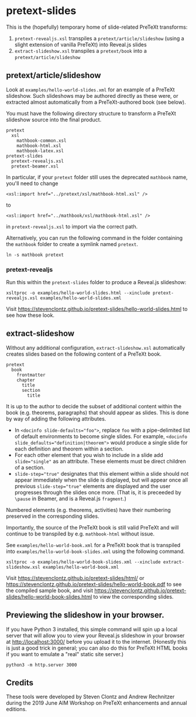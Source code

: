# pretext-slides

This is the (hopefully) temporary home of slide-related 
PreTeXt transforms:

1. `pretext-revealjs.xsl` transpiles a `pretext/article/slideshow`
(using a slight extension of vanilla PreTeXt) into Reveal.js slides
3. `extract-slideshow.xsl` transpiles a `pretext/book`
into a `pretext/article/slideshow`

## pretext/article/slideshow

Look at `examples/hello-world-slides.xml` for an example of a
PreTeXt slideshow. Such slideshows may be authored directly
as these were,
or extracted almost automatically from a PreTeXt-authored
book (see below). 

You must have the following directory structure to transform
a PreTeXt slideshow source into the final product.

```
pretext
  xsl
    mathbook-common.xsl
    mathbook-html.xsl
    mathbook-latex.xsl
pretext-slides
  pretext-revealjs.xsl
  pretext-beamer.xsl
```

In particular, if your `pretext` folder still uses the deprecated
`mathbook` name, you'll need to change

```
<xsl:import href="../pretext/xsl/mathbook-html.xsl" />
```

to

```
<xsl:import href="../mathbook/xsl/mathbook-html.xsl" />
```

in `pretext-revealjs.xsl` to import via the correct path.

Alternatively, you can run the following command in the folder containing
the `mathbook` folder to create a symlink named `pretext`.

```
ln -s mathbook pretext
```

### pretext-revealjs

Run this within the `pretext-slides` folder to produce a Reveal.js slideshow:

```
xsltproc -o examples/hello-world-slides.html --xinclude pretext-revealjs.xsl examples/hello-world-slides.xml
```

Visit <https://stevenclontz.github.io/pretext-slides/hello-world-slides.html>
to see how these look.

## extract-slideshow

Without any additional configuration, 
`extract-slideshow.xsl` automatically creates
slides based on the following content of a PreTeXt book.

```
pretext
  book
    frontmatter
    chapter
      title
      section
        title
```

It is up to the author to decide the subset of additional
content within the book (e.g. theorems, paragraphs) that should
appear as slides. This is done by way of adding the following
attributes.

- In `<docinfo slide-defaults="foo">`, replace `foo` with a
  pipe-delimited list of default environments to become single
  slides. For example, 
  `<docinfo slide_defaults="definition|theorem">`
  would produce a single slide for each definition and theorem
  within a section.
- For each other element that you wish to include in a slide
  add `slide="single"` as an attribute. These elements must
  be direct children of a section.
- `slide-step="true"` designates that this element within a slide
  should not appear immediately when the slide is displayed,
  but will appear once all previous `slide-step="true"` elements
  are displayed and the user progresses through the slides once
  more. (That is, it is preceeded by `\pause` in Beamer, and
  is a Reveal.js `fragment`.)

Numbered elements (e.g. theorems, activities) have their
numbering preserved in the corresponding slides.

Importantly, the source of the PreTeXt book is still valid
PreTeXt and will continue to be transpiled by e.g. 
`mathbook-html` without issue.

See `examples/hello-world-book.xml` for a PreTeXt book
that is transpiled into `examples/hello-world-book-slides.xml` 
using the following command.

```
xsltproc -o examples/hello-world-book-slides.xml --xinclude extract-slideshow.xsl examples/hello-world-book.xml
```

Visit <https://stevenclontz.github.io/pretext-slides/html/> or
<https://stevenclontz.github.io/pretext-slides/hello-world-book.pdf> to
see the compiled sample book, and visit
<https://stevenclontz.github.io/pretext-slides/hello-world-book-slides.html>
to view the corresponding slides.

## Previewing the slideshow in your browser.

If you have Python 3 installed, this simple command will
spin up a local server that will allow you to view
your Reveal.js slideshow in your browser at 
<http://localhost:3000/> before you upload it to the internet.
(Honestly this is just a good trick in general; you can also
do this for PreTeXt HTML books if you want to emulate a
"real" static site server.)

```
python3 -m http.server 3000
```

## Credits

These tools were developed by Steven Clontz and
Andrew Rechnitzer during the 2019 June AIM
Workshop on PreTeXt enhancements and annual editions.
